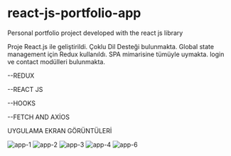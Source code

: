 # react-js-portfolio-app
Personal portfolio project developed with the react js library

Proje React.js ile geliştirildi. 
Çoklu Dil Desteği bulunmakta.
Global state management için Redux kullanıldı.
SPA mimarisine tümüyle uymakta.
login ve contact modülleri bulunmakta.

--REDUX

--REACT JS

--HOOKS

--FETCH AND AXİOS

UYGULAMA EKRAN GÖRÜNTÜLERİ

![app-1](https://user-images.githubusercontent.com/59063456/133109842-f6172eaa-3a0d-47e4-8b28-89a761a7918b.png)
![app-2](https://user-images.githubusercontent.com/59063456/133109861-bf36ebd4-8e87-4e9d-99db-720e2fc42f7f.png)
![app-3](https://user-images.githubusercontent.com/59063456/133109877-5bb53dd7-0fca-4a66-a175-7aaafe40b249.png)
![app-4](https://user-images.githubusercontent.com/59063456/133109891-dea29efb-9480-48ca-929e-6719e208bf69.png)
![app-6](https://user-images.githubusercontent.com/59063456/133109897-106f890d-1e3d-4f6e-a687-e1bf7a7a9299.png)

